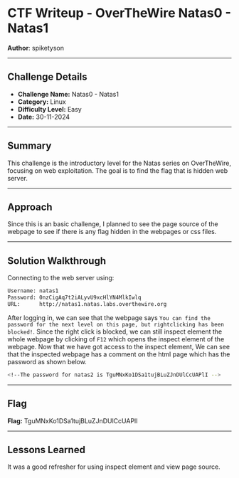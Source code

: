 # CTF Writeup - **OverTheWire Natas0 - Natas1**

**Author**: spiketyson 

---

## Challenge Details

- **Challenge Name:** Natas0 - Natas1
- **Category:** Linux
- **Difficulty Level:** Easy
- **Date:** 30-11-2024

---

## Summary

This challenge is the introductory level for the Natas series on OverTheWire, focusing on web exploitation. The goal is to find the flag that is hidden web server.

---

## Approach

Since this is an basic challenge, I planned to see the page source of the webpage to see if there is any flag hidden in the webpages or css files.

---

## Solution Walkthrough

Connecting to the web server using:

```bash
Username: natas1
Password: 0nzCigAq7t2iALyvU9xcHlYN4MlkIwlq
URL:      http://natas1.natas.labs.overthewire.org
```

After logging in, we can see that the webpage says `You can find the password for the next level on this page, but rightclicking has been blocked!`. Since the right click is blocked, we can still inspect element the whole webpage by clicking of `F12` which opens the inspect element of the webpage. Now that we have got access to the inspect element, We can see that the inspected webpage has a comment on the html page which has the password as shown below. 


```bash
<!--The password for natas2 is TguMNxKo1DSa1tujBLuZJnDUlCcUAPlI -->
```

---

## Flag

**Flag:** TguMNxKo1DSa1tujBLuZJnDUlCcUAPlI

---

## Lessons Learned

It was a good refresher for using inspect element and view page source.
